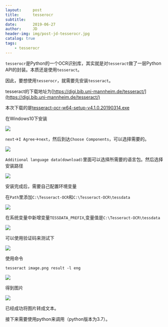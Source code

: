 ```yaml
---
layout:     post
title:      tesserocr
subtitle:   
date:       2019-06-27
author:     JD
header-img: img/post-jd-tesserocr.jpg
catalog: true
tags:
    - tesserocr
---
```


`tesserocr`是Python的一个OCR识别库，其实就是对`tesseract`做了一层Python API的封装。本质还是使用`tesseract`。

因此，要想使用`tesserocr`，就需要先安装`tesseract`。

tesseract的下载地址为[https://digi.bib.uni-mannheim.de/tesseract/](https://digi.bib.uni-mannheim.de/tesseract/)

本次下载的是[tesseract-ocr-w64-setup-v4.1.0.20190314.exe](https://digi.bib.uni-mannheim.de/tesseract/tesseract-ocr-w64-setup-v4.1.0.20190314.exe)

在Windows10下安装

![](https://www.jiangdongzml.com/img/post-jd-tesserocr/1.jpg)

`next`->`I Agree`->`next`，然后到达`Choose Components`，可以选择需要的。

![](https://www.jiangdongzml.com/img/post-jd-tesserocr/2.jpg)

`Additional language data(download)`里面可以选择所需要的语言包。然后选择安装路径

![](https://www.jiangdongzml.com/img/post-jd-tesserocr/3.jpg)

安装完成后，需要自己配置环境变量

在`Path`里添加`C:\Tesseract-OCR`和`C:\Tesseract-OCR\tessdata`

![](https://www.jiangdongzml.com/img/post-jd-tesserocr/4.jpg)

在系统变量中新增变量`TESSDATA_PREFIX`,变量值是`C:\Tesseract-OCR\tessdata`

![](https://www.jiangdongzml.com/img/post-jd-tesserocr/5.jpg)

可以使用验证码来测试下

![](https://www.jiangdongzml.com/img/post-jd-tesserocr/6.jpg)

使用命令
    
    tesseract image.png result -l eng 

![](https://www.jiangdongzml.com/img/post-jd-tesserocr/7.jpg)

得到图片

![](https://www.jiangdongzml.com/img/post-jd-tesserocr/8.jpg)

已经成功将图片转成文本。

接下来需要使用python来调用（python版本为3.7）。

